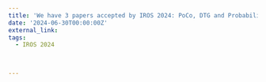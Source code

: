 ```yaml
---
title: 'We have 3 papers accepted by IROS 2024: PoCo, DTG and Probabilistic Motion Forecasting.'
date: '2024-06-30T00:00:00Z'
external_link: 
tags:
  - IROS 2024
  


---
```

<!-- 
{{% callout note %}}
Click the _Cite_ button above to demo the feature to enable visitors to import publication metadata into their reference management software.
{{% /callout %}}

{{% callout note %}}
Create your slides in Markdown - click the _Slides_ button to check out the example.
{{% /callout %}}

Add the publication's **full text** or **supplementary notes** here. You can use rich formatting such as including [code, math, and images](https://docs.hugoblox.com/content/writing-markdown-latex/).
 -->